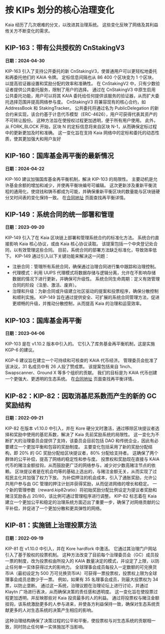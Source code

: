 # 按 KIPs 划分的核心治理变化

Kaia 经历了几次艰难的分叉，以改进其治理系统。 这些变化反映了网络及其利益攸关方不断变化的需求。

## KIP-163：带有公共授权的 CnStakingV3<a id="KIP-163"></a>

**日期：2024-04-30**

KIP-163 引入了支持公开委托的新 CnStakingV3，使普通用户可以更轻松地委托和再委托他们的 KAIA 令牌。 定标信息间隔也从 86 400 个区块变为 1 个区块，以提高验证器设置和奖励分配的效率和准确性。
在 CnStakingV2 中，只有少数验证者提供公共委托服务，限制了用户的选择。 通过在 CnStakingV3 中原生启用公共委托功能，用户可以将其 KAIA 委托给任何提供该服务的验证器，从而扩大委托选择范围并提高网络参与度。
CnStakingV3 将兼容现有的核心合约，如 AddressBook 和 StakingTracker。 公共委托将通过名为 PublicDelegation 的新合约来实现，该合约基于计息代币模型（ERC-4626），用户可获得代表其资产的不可转让股份。 这种方法旨在使授权过程更加透明，便于所有用户使用。
此外，从 FORK_BLOCK 开始，区块 N 的定标信息将来自区块 N-1，从而确保定标过程中的更新更加及时和准确。 这一变化旨在支持 Kaia 网络中的定标和委托的动态性质，使其更加强大和用户友好

## KIP-160：国库基金再平衡的最新情况<a id="KIP-160"></a>

**日期：2024-04-22**

KIP-160 建议加强国库基金再平衡机制，解决 KIP-103 的局限性。 主要动机是允许基金余额的增加和减少，并使再平衡块编号可编辑。 这次更新涉及重新平衡流程的通用化，使烧钱和铸币都成为可能，并确保重新平衡区块的数量能与区块链硬分叉时间表的变化保持一致。 在[合同地址](../../references/contract-addresses.md) 页面查找再平衡详情。

## KIP-149：系统合同的统一部署和管理<a id="KIP-149"></a>

**日期：2023-09-20**

KIP-149 引入了在 Kaia 区块链上部署和管理系统合约的标准化方法。 系统合约直接影响 Kaia 核心协议，或由 Kaia 核心协议读取。 该提案包括一个中央登记处合同，以有效管理这些合同。 目前，系统合同的部署方法缺乏标准化，导致效率低下。 KIP-149 通过引入以下关键功能来解决这一问题：

- 注册合同：管理所有系统合同，确保通过治理合同进行集中跟踪和治理控制。
- 代理模式：利用 UUPS 代理模式将数据存储与逻辑分离，允许在不影响存储数据的情况下进行更新，并确保可升级性。
 系统合同生命周期：定义有效管理合同的阶段（注册、激活、废弃）。
- 治理和升级：为新合同或升级建立社区驱动的提案和投票程序，确保分散控制和顺利实施。
 KIP-149 旨在通过提供安全、可扩展的系统合同管理方法，促进更顺畅的升级，并推动分散控制，从而提高 Kaia 的治理和运营效率。

## KIP-103：国库基金再平衡<a id="KIP-103"></a>

**日期：2023-04-06**

KIP-103 是在 v1.10.2 版本中引入的。 它引入了库务基金再平衡机制，这是实施 KGP-6 的建议。

KGP-6 建议旨在建立一个可持续和可核查的 KAIA 代币经济。 管理委员会批准了该决议，31 名成员中有 26 人投了赞成票。 该提案包括来自 1inch、Swapscanner、Ground X 等多个组织的贡献。 我们的目标是为 KAIA 代币创建一个更强大、更透明的生态系统。 在[合同地址](../../references/contract-addresses) 页面查找再平衡详情。

## KIP-82：KIP-82：因取消基尼系数而产生的新的 GC 奖励结构<a id="KIP-82"></a>

**日期：2022-09-21**

KIP-82 在版本 v1.10.0 中引入，并在 Kore 硬分叉时激活，通过移除区块提议者选择和奖励中使用的基尼系数，解决了 Kaia 先前奖励系统的局限性。 这一变化为不断扩大的治理委员会提供了支持，该委员会目前包括 DAO 和传统企业，因此有必要建立一个更加平衡和包容的奖励制度。
主要变化包括采用了新的奖励分配结构，即 20% 的 GC 奖励分配给区块提议者，80% 分配给支持者。 这确保了两个群体的公平补偿，提高了网络的稳定性和参与度。 投票权和奖励现在直接与 KAIA 代币的赌注金额挂钩，从而鼓励更广泛的网络参与，减少对少数高赌注节点的依赖。 区块提议者是在机会均等的基础上选出的，与赌注金额无关，从而实现了过程民主化并加强了权力下放。
为补偿押注的机会成本，引入了通胀奖励，允许公共用户参与由 GC 管理的押注计划并获得奖励，从而促进网络的增长和稳定。
一个新的管理参数（reward.kip82ratio）将初始奖励分配比例设定为提议者奖励和赌注奖励各占 20/80，该比例可通过管理程序进行调整。
KIP-82 标志着在 Kaia 建立一个更加公平和稳定的治理系统方面迈出了重要一步，确保了对网络贡献的公平补偿，并促进了一个更加分散和更具弹性的网络。

## KIP-81：实施链上治理投票方法<a id="KIP-81"></a>

**日期：2022-09-19**

KIP-81 在 v1.10.0 中引入，并在 Kore hardfork 中激活。 它通过其治理门户网站引入了基于股权的投票机制。 这种方法改变了目前每个治理委员会（GC）成员投一票的制度，改为投票权由所投入的 KAIA 数量决定的模式，并设定了上限，以防止任何单一实体获得过大的影响力。
全球理事会成员每投入一定数额的可兑换货币IA（最初设定为 500 万可兑换货币IA）可获得一票投票权，投票权上限为全球理事会成员总数少于一票。 例如，如果有 35 名理事会成员，则最大投票权为 34 票，以防止垄断。
通过这一系统，治理议题在治理论坛上进行讨论，并通过 Klaytn 广场进行表决，从而确保决策的责任感和透明度。
这一变化旨在使投票过程更加透明，并反映那些对 Kaia 投资最多的人的利益。 通过将投票权与赌注金额挂钩，该系统激励更多的人参与进来，并使各方利益保持一致，确保对生态系统贡献更多的人对生态系统的决策产生相应的影响。

这种治理结构确保了决策过程的公平和平衡，使投票权与对生态系统的贡献相一致，同时防止任何单一实体施加不当影响。
